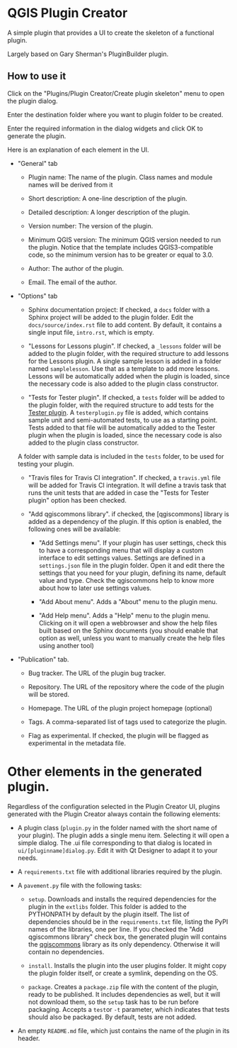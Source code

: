 # QGIS Plugin Creator

A simple plugin that provides a UI to create the skeleton of a functional plugin.

Largely based on Gary Sherman's PluginBuilder plugin.

## How to use it

Click on the "Plugins/Plugin Creator/Create plugin skeleton" menu to open the plugin dialog.

Enter the destination folder where you want to plugin folder to be created.

Enter the required information in the dialog widgets and click OK to generate the plugin.

Here is an explanation of each element in the UI.

* "General" tab

	* Plugin name: The name of the plugin. Class names and module names will be derived from it

	* Short description: A one-line description of the plugin.

	* Detailed description: A longer description of the plugin.

	* Version number: The version of the plugin.

	* Minimum QGIS version: The minimum QGIS version needed to run the plugin. Notice that the template includes QGIS3-compatible code, so the minimum version has to be greater or equal to 3.0. 

	* Author: The author of the plugin.

	* Email. The email of the author.


* "Options" tab

	* Sphinx documentation project: If checked, a `docs` folder with a Sphinx project will be added to the plugin folder. Edit the `docs/source/index.rst` file to add content. By default, it contains a single input file, `intro.rst`, which is empty.

	* "Lessons for Lessons plugin". If checked, a `_lessons` folder will be added to the plugin folder, with the required structure to add lessons for the Lessons plugin. A single sample lesson is added in a folder named `samplelesson`. Use that as a template to add more lessons. Lessons will be automatically added when the plugin is loaded, since the necessary code is also added to the plugin class constructor.

	* "Tests for Tester plugin". If checked, a `tests` folder will be added to the plugin folder, with the required structure to add tests for the [Tester plugin](https://github.com/boundlessgeo/qgis-tester-plugin). A `testerplugin.py` file is added, which contains sample unit and semi-automated tests, to use as a starting point. Tests added to that file will be automatically added to the Tester plugin when the plugin is loaded, since the necessary code is also added to the plugin class constructor.

	A folder with sample data is included in the `tests` folder, to be used for testing your plugin.

	* "Travis files for Travis CI integration". If checked, a `travis.yml` file will be added for Travis CI integration. It will define a travis task that runs the unit tests that are added in case the "Tests for Tester plugin" option has been checked.

	* "Add qgiscommons library". if checked, the [qgiscommons] library is added as a dependency of the plugin. If this option is enabled, the following ones will be available:

		* "Add Settings menu". If your plugin has user settings, check this to have a corresponding menu that will display a custom interface to edit settings values. Settings are defined in a `settings.json` file in the plugin folder. Open it and edit there the settings that you need for your plugin, defining its name, default value and type. Check the qgiscommons help to know more about how to later use settings values.

		* "Add About menu". Adds a "About" menu to the plugin menu.

		* "Add Help menu". Adds a "Help" menu to the plugin menu. Clicking on it will open a webbrowser and show the help files built based on the Sphinx documents (you should enable that option as well, unless you want to manually create the help files using another tool)

* "Publication" tab.

	* Bug tracker.  The URL of the plugin bug tracker.

	* Repository. The URL of the repository where the code of the plugin will be stored.

	* Homepage. The URL of the plugin project homepage (optional)

	* Tags. A comma-separated list of tags used to categorize the plugin.

	* Flag as experimental. If checked, the plugin will be flagged as experimental in the metadata file.

# Other elements in the generated plugin.

Regardless of the configuration selected in the Plugin Creator UI, plugins generated with the Plugin Creator always contain the following elements:


* A plugin class (`plugin.py` in the folder named with the short name of your plugin). The plugin adds a single menu item. Selecting it will open a simple dialog. The .ui file corresponding to that dialog is located in `ui/[pluginname]dialog.py`. Edit it with Qt Designer to adapt it to your needs.

* A `requirements.txt` file with additional libraries required by the plugin.

* A `pavement.py` file with the following tasks:

    + `setup`. Downloads and installs the required dependencies for the plugin  in the `extlibs` folder. This folder is added to the PYTHONPATH by default by the plugin itself. The list of dependencies should be in the `requirements.txt` file, listing the PyPI names of the libraries, one per line. If you checked the "Add qgiscommons library" check box, the generated plugin will contains the [qgiscommons](https://github.com/boundlessgeo/lib-qgis-commons) library as its only dependency. Otherwise it will contain no dependencies.

    + `install`. Installs the plugin into the user plugins folder. It might copy the plugin folder itself, or create a symlink, depending on the OS.

    + `package`. Creates a `package.zip` file with the content of the plugin, ready to be published. It includes dependencies as well, but it will not download them, so the `setup` task has to be run before packaging. Accepts a `test`or `-t` parameter, which indicates that tests should also be packaged. By default, tests are not added.

* An empty `README.md` file, which just contains the name of the plugin in its header.



